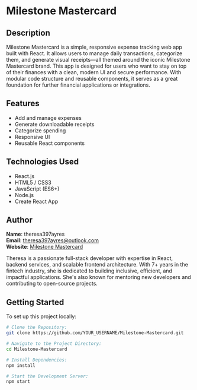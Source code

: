 # Milestone Mastercard

## Description

Milestone Mastercard is a simple, responsive expense tracking web app built with React. It allows users to manage daily transactions, categorize them, and generate visual receipts—all themed around the iconic Milestone Mastercard brand. This app is designed for users who want to stay on top of their finances with a clean, modern UI and secure performance. With modular code structure and reusable components, it serves as a great foundation for further financial applications or integrations.

## Features

- Add and manage expenses
- Generate downloadable receipts
- Categorize spending
- Responsive UI
- Reusable React components

## Technologies Used

- React.js
- HTML5 / CSS3
- JavaScript (ES6+)
- Node.js
- Create React App

## Author

**Name**: theresa397ayres  
**Email**: theresa397ayres@outlook.com  
**Website**: [Milestone Mastercard](https://www-mymilestonecard.com)

Theresa is a passionate full-stack developer with expertise in React, backend services, and scalable frontend architecture. With 7+ years in the fintech industry, she is dedicated to building inclusive, efficient, and impactful applications. She's also known for mentoring new developers and contributing to open-source projects.

## Getting Started

To set up this project locally:

```bash
# Clone the Repository:
git clone https://github.com/YOUR_USERNAME/Milestone-Mastercard.git

# Navigate to the Project Directory:
cd Milestone-Mastercard

# Install Dependencies:
npm install

# Start the Development Server:
npm start

